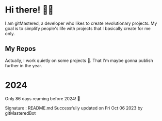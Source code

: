 
# Hi there! 🙋‍♂️
I am gitMastered, a developer who likes to create revolutionary projects.
My goal is to simplify people's life with projects that I basically create for me only.

## My Repos
Actually, I work quietly on some projects 👀. That I'm maybe gonna publish further in the year.

# 2024
Only 86 days reaming before 2024! 🙌

Signature : README.md Successfully updated on Fri Oct 06 2023 by gitMasteredBot

